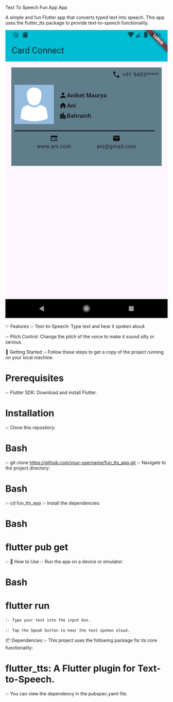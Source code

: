 Text To Speech Fun App App

A simple and fun Flutter app that converts typed text into speech. This app uses the flutter_tts package to provide text-to-speech functionality.

![image alt ](https://github.com/mr-yashmaurya/card_connect/blob/d06a667f08fc77b35a6893b82a3fbdcc4cb9ad4a/MY%20CARD%20.png?raw=true)


✨ Features
  :- Text-to-Speech: Type text and hear it spoken aloud.

  :- Pitch Control: Change the pitch of the voice to make it sound silly or serious.

🚀 Getting Started
    :- Follow these steps to get a copy of the project running on your local machine.

# Prerequisites
  :- Flutter SDK: Download and install Flutter.
# Installation
  :- Clone this repository:

# Bash
  :- git clone https://github.com/your-username/fun_tts_app.git
  :- Navigate to the project directory:

# Bash

  :- cd fun_tts_app
  :- Install the dependencies:

# Bash

# flutter pub get
 :- 📱 How to Use
 :- Run the app on a device or emulator:

# Bash

 # flutter run
    :- Type your text into the input box.

    :- Tap the Speak button to hear the text spoken aloud.

📦 Dependencies
     :- This project uses the following package for its core functionality:

# flutter_tts: A Flutter plugin for Text-to-Speech.

 :- You can view the dependency in the pubspec.yaml file.
